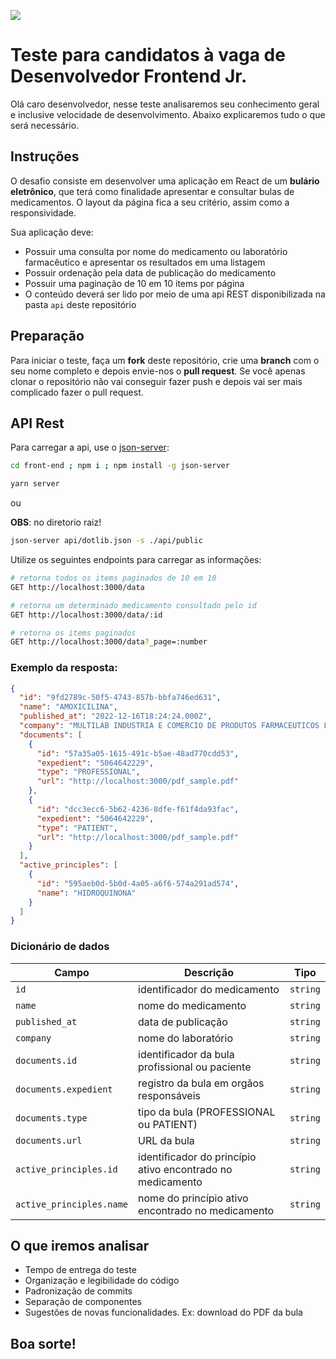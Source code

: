 [![](https://dotlib.com/theme/img/logos/logo.png)](https://www.dotlib.com)

# Teste para candidatos à vaga de Desenvolvedor Frontend Jr.

Olá caro desenvolvedor, nesse teste analisaremos seu conhecimento geral e inclusive velocidade de desenvolvimento. Abaixo explicaremos tudo o que será necessário.

## Instruções

O desafio consiste em desenvolver uma aplicação em React de um **bulário eletrônico**, que terá como finalidade apresentar e consultar bulas de medicamentos. O layout da página fica a seu critério, assim como a responsividade.

Sua aplicação deve:

- Possuir uma consulta por nome do medicamento ou laboratório farmacêutico e apresentar os resultados em uma listagem
- Possuir ordenação pela data de publicação do medicamento
- Possuir uma paginação de 10 em 10 items por página
- O conteúdo deverá ser lido por meio de uma api REST disponibilizada na pasta `api` deste repositório

## Preparação

Para iniciar o teste, faça um **fork** deste repositório, crie uma **branch** com o seu nome completo e depois envie-nos o **pull request**. Se você apenas clonar o repositório não vai conseguir fazer push e depois vai ser mais complicado fazer o pull request.

## API Rest

Para carregar a api, use o [json-server](https://github.com/typicode/json-server):

```sh
cd front-end ; npm i ; npm install -g json-server

```

```sh
yarn server
```

ou

**OBS**: no diretorio raiz!

```sh
json-server api/dotlib.json -s ./api/public
```

Utilize os seguintes endpoints para carregar as informações:

```sh
# retorna todos os items paginados de 10 em 10
GET http://localhost:3000/data

# retorna um determinado medicamento consultado pelo id
GET http://localhost:3000/data/:id

# retorna os items paginados
GET http://localhost:3000/data?_page=:number
```

### Exemplo da resposta:

```json
{
  "id": "9fd2789c-50f5-4743-857b-bbfa746ed631",
  "name": "AMOXICILINA",
  "published_at": "2022-12-16T18:24:24.000Z",
  "company": "MULTILAB INDUSTRIA E COMERCIO DE PRODUTOS FARMACEUTICOS LTDA",
  "documents": [
    {
      "id": "57a35a05-1615-491c-b5ae-48ad770cdd53",
      "expedient": "5064642229",
      "type": "PROFESSIONAL",
      "url": "http://localhost:3000/pdf_sample.pdf"
    },
    {
      "id": "dcc3ecc6-5b62-4236-8dfe-f61f4da93fac",
      "expedient": "5064642229",
      "type": "PATIENT",
      "url": "http://localhost:3000/pdf_sample.pdf"
    }
  ],
  "active_principles": [
    {
      "id": "595aeb0d-5b0d-4a05-a6f6-574a291ad574",
      "name": "HIDROQUINONA"
    }
  ]
}
```

### Dicionário de dados

| Campo                    | Descrição                                                  | Tipo     |
| ------------------------ | ---------------------------------------------------------- | -------- |
| `id`                     | identificador do medicamento                               | `string` |
| `name`                   | nome do medicamento                                        | `string` |
| `published_at`           | data de publicação                                         | `string` |
| `company`                | nome do laboratório                                        | `string` |
| `documents.id`           | identificador da bula profissional ou paciente             | `string` |
| `documents.expedient`    | registro da bula em orgãos responsáveis                    | `string` |
| `documents.type`         | tipo da bula (PROFESSIONAL ou PATIENT)                     | `string` |
| `documents.url`          | URL da bula                                                | `string` |
| `active_principles.id`   | identificador do princípio ativo encontrado no medicamento | `string` |
| `active_principles.name` | nome do princípio ativo encontrado no medicamento          | `string` |

## O que iremos analisar

- Tempo de entrega do teste
- Organização e legibilidade do código
- Padronização de commits
- Separação de componentes
- Sugestões de novas funcionalidades. Ex: download do PDF da bula

## Boa sorte!
